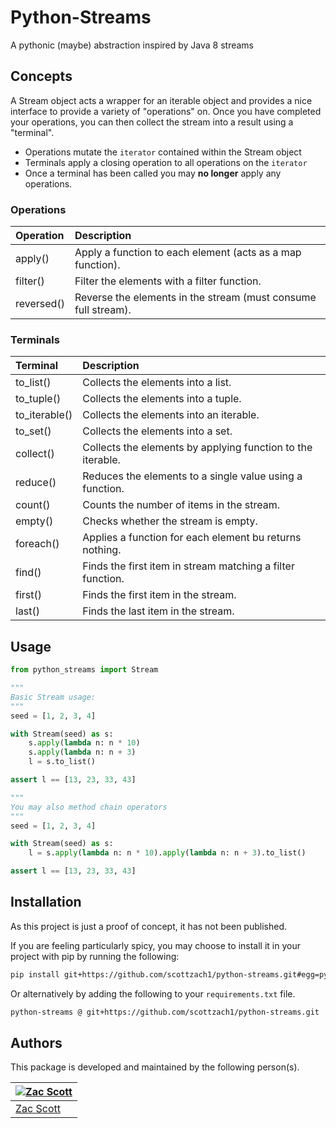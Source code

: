 # Python-Streams

A pythonic (maybe) abstraction inspired by Java 8 streams

## Concepts

A Stream object acts a wrapper for an iterable object and provides a nice interface to provide a variety of "operations"
on. Once you have completed your operations, you can then collect the stream into a result using a "terminal".

- Operations mutate the `iterator` contained within the Stream object
- Terminals apply a closing operation to all operations on the `iterator`
- Once a terminal has been called you may **no longer** apply any operations.

### Operations

| Operation  | Description                                                    |
|:-----------|:---------------------------------------------------------------|
| apply()    | Apply a function to each element (acts as a map function).     |
| filter()   | Filter the elements with a filter function.                    |
| reversed() | Reverse the elements in the stream (must consume full stream). |

### Terminals

| Terminal      | Description                                                 |
|:--------------|:------------------------------------------------------------|
| to_list()     | Collects the elements into a list.                          |
| to_tuple()    | Collects the elements into a tuple.                         |
| to_iterable() | Collects the elements into an iterable.                     |
| to_set()      | Collects the elements into a set.                           |
| collect()     | Collects the elements by applying function to the iterable. |
| reduce()      | Reduces the elements to a single value using a function.    |
| count()       | Counts the number of items in the stream.                   |
| empty()       | Checks whether the stream is empty.                         |
| foreach()     | Applies a function for each element bu returns nothing.     |
| find()        | Finds the first item in stream matching a filter function.  |
| first()       | Finds the first item in the stream.                         |
| last()        | Finds the last item in the stream.                          |

## Usage

```python
from python_streams import Stream

"""
Basic Stream usage:
"""
seed = [1, 2, 3, 4]

with Stream(seed) as s:
    s.apply(lambda n: n * 10)
    s.apply(lambda n: n + 3)
    l = s.to_list()

assert l == [13, 23, 33, 43]

"""
You may also method chain operators
"""
seed = [1, 2, 3, 4]

with Stream(seed) as s:
    l = s.apply(lambda n: n * 10).apply(lambda n: n + 3).to_list()

assert l == [13, 23, 33, 43]
```

## Installation

As this project is just a proof of concept, it has not been published.

If you are feeling particularly spicy, you may choose to install it in your project with pip by running the following:

```bash
pip install git+https://github.com/scottzach1/python-streams.git#egg=python-streams
```

Or alternatively by adding the following to your `requirements.txt` file.

```bash
python-streams @ git+https://github.com/scottzach1/python-streams.git
```

## Authors

This package is developed and maintained by the following person(s).

| [![Zac Scott](https://avatars2.githubusercontent.com/u/38968222?v=3&s=70)](https://github.com/scottzach1) |
|-----------------------------------------------------------------------------------------------------------|
| [Zac Scott](https://github.com/scottzach1)                                                                |
